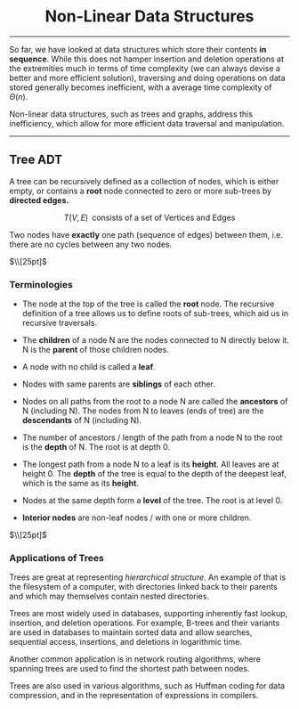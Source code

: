 <h1 style="text-align: center;">Non-Linear Data Structures</h1>

---

So far, we have looked at data structures which store their contents **in sequence**. While this does not hamper insertion and deletion operations at the extremities much in terms of time complexity (we can always devise a better and more efficient solution), traversing and doing operations on data stored generally becomes inefficient, with a average time complexity of $\Theta(n)$. 

Non-linear data structures, such as trees and graphs, address this inefficiency, which allow for more efficient data traversal and manipulation. 

---

## Tree ADT

A tree can be recursively defined as a collection of nodes, which is either empty, or contains a **root** node connected to zero or more sub-trees by **directed edges.**

$$T(V, E)\;\;\text{consists of a set of Vertices and Edges}$$

Two nodes have **exactly** one path (sequence of edges) between them, i.e. there are no cycles between any two nodes.

$\\[25pt]$

### Terminologies
- The node at the top of the tree is called the **root** node. 
The recursive definition of a tree allows us to define roots of sub-trees, which aid us in recursive traversals.

- The **children** of a node N are the nodes connected to N directly below it. N is the **parent** of those children nodes.

- A node with no child is called a **leaf**.

- Nodes with same parents are **siblings** of each other.

- Nodes on all paths from the root to a node N are called the **ancestors** of N (including N). The nodes from N to leaves (ends of tree) are the **descendants** of N (including N).

- The number of ancestors / length of the path from a node N to the root is the **depth** of N. 
The root is at depth 0.

- The longest path from a node N to a leaf is its **height**. All leaves are at height 0.
The **depth** of the tree is equal to the depth of the deepest leaf, which is the same as its **height**.

- Nodes at the same depth form a **level** of the tree. The root is at level 0.

- **Interior nodes** are non-leaf nodes / with one or more children.

$\\[25pt]$

### Applications of Trees

Trees are great at representing *hierarchical structure*. An example of that is the filesystem of a computer, with directories linked back to their parents and which may themselves contain nested directories.

Trees are most widely used in databases, supporting inherently fast lookup, insertion, and deletion operations. For example, B-trees and their variants are used in databases to maintain sorted data and allow searches, sequential access, insertions, and deletions in logarithmic time.

Another common application is in network routing algorithms, where spanning trees are used to find the shortest path between nodes.

Trees are also used in various algorithms, such as Huffman coding for data compression, and in the representation of expressions in compilers.